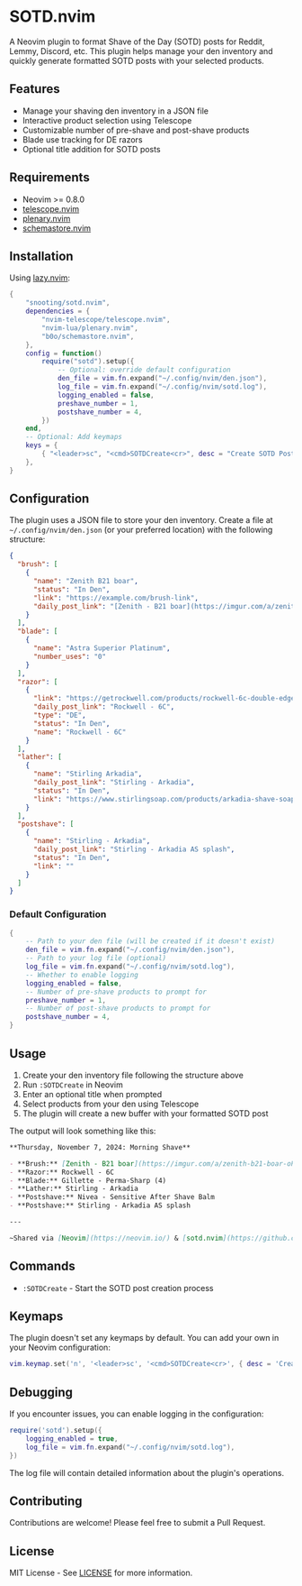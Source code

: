 # SOTD.nvim

A Neovim plugin to format Shave of the Day (SOTD) posts for Reddit, Lemmy, Discord, etc. This plugin helps manage your den inventory and quickly generate formatted SOTD posts with your selected products.

## Features

- Manage your shaving den inventory in a JSON file
- Interactive product selection using Telescope
- Customizable number of pre-shave and post-shave products
- Blade use tracking for DE razors
- Optional title addition for SOTD posts

## Requirements

- Neovim >= 0.8.0
- [telescope.nvim](https://github.com/nvim-telescope/telescope.nvim)
- [plenary.nvim](https://github.com/nvim-lua/plenary.nvim)
- [schemastore.nvim](https://github.com/b0o/schemastore.nvim)

## Installation

Using [lazy.nvim](https://github.com/folke/lazy.nvim):

```lua
{
    "snooting/sotd.nvim",
    dependencies = {
        "nvim-telescope/telescope.nvim",
        "nvim-lua/plenary.nvim",
        "b0o/schemastore.nvim",
    },
    config = function()
        require("sotd").setup({
            -- Optional: override default configuration
            den_file = vim.fn.expand("~/.config/nvim/den.json"),
            log_file = vim.fn.expand("~/.config/nvim/sotd.log"),
            logging_enabled = false,
            preshave_number = 1,
            postshave_number = 4,
        })
    end,
    -- Optional: Add keymaps
    keys = {
        { "<leader>sc", "<cmd>SOTDCreate<cr>", desc = "Create SOTD Post" },
    },
}
```

## Configuration

The plugin uses a JSON file to store your den inventory. Create a file at `~/.config/nvim/den.json` (or your preferred location) with the following structure:

```json
{
  "brush": [
    {
      "name": "Zenith B21 boar",
      "status": "In Den",
      "link": "https://example.com/brush-link",
      "daily_post_link": "[Zenith - B21 boar](https://imgur.com/a/zenith-b21-boar-oP0sLsA)"
    }
  ],
  "blade": [
    {
      "name": "Astra Superior Platinum",
      "number_uses": "0"
    }
  ],
  "razor": [
    {
      "link": "https://getrockwell.com/products/rockwell-6c-double-edge-safety-razor",
      "daily_post_link": "Rockwell - 6C",
      "type": "DE",
      "status": "In Den",
      "name": "Rockwell - 6C"
    }
  ],
  "lather": [
    {
      "name": "Stirling Arkadia",
      "daily_post_link": "Stirling - Arkadia",
      "status": "In Den",
      "link": "https://www.stirlingsoap.com/products/arkadia-shave-soap"
    }
  ],
  "postshave": [
    {
      "name": "Stirling - Arkadia",
      "daily_post_link": "Stirling - Arkadia AS splash",
      "status": "In Den",
      "link": ""
    }
  ]
}
```

### Default Configuration

```lua
{
    -- Path to your den file (will be created if it doesn't exist)
    den_file = vim.fn.expand("~/.config/nvim/den.json"),
    -- Path to your log file (optional)
    log_file = vim.fn.expand("~/.config/nvim/sotd.log"),
    -- Whether to enable logging
    logging_enabled = false,
    -- Number of pre-shave products to prompt for
    preshave_number = 1,
    -- Number of post-shave products to prompt for
    postshave_number = 4,
}
```

## Usage

1. Create your den inventory file following the structure above
2. Run `:SOTDCreate` in Neovim
3. Enter an optional title when prompted
4. Select products from your den using Telescope
5. The plugin will create a new buffer with your formatted SOTD post

The output will look something like this:

```markdown
**Thursday, November 7, 2024: Morning Shave**

- **Brush:** [Zenith - B21 boar](https://imgur.com/a/zenith-b21-boar-oP0sLsA)
- **Razor:** Rockwell - 6C
- **Blade:** Gillette - Perma-Sharp (4)
- **Lather:** Stirling - Arkadia
- **Postshave:** Nivea - Sensitive After Shave Balm
- **Postshave:** Stirling - Arkadia AS splash

---

~Shared via [Neovim](https://neovim.io/) & [sotd.nvim](https://github.com/snooting/sotd.nvim)~
```

## Commands

- `:SOTDCreate` - Start the SOTD post creation process

## Keymaps

The plugin doesn't set any keymaps by default. You can add your own in your Neovim configuration:

```lua
vim.keymap.set('n', '<leader>sc', '<cmd>SOTDCreate<cr>', { desc = 'Create SOTD Post' })
```

## Debugging

If you encounter issues, you can enable logging in the configuration:

```lua
require('sotd').setup({
    logging_enabled = true,
    log_file = vim.fn.expand("~/.config/nvim/sotd.log"),
})
```

The log file will contain detailed information about the plugin's operations.

## Contributing

Contributions are welcome! Please feel free to submit a Pull Request.

## License

MIT License - See [LICENSE](LICENSE) for more information.
